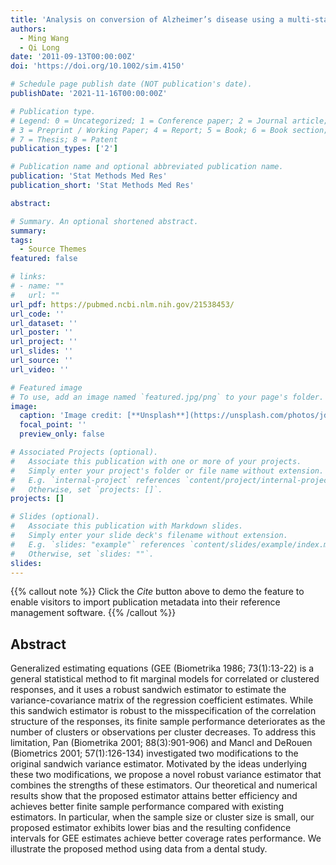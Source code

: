 ```yaml
---
title: 'Analysis on conversion of Alzheimer’s disease using a multi-state Markov chain model'
authors:
  - Ming Wang
  - Qi Long
date: '2011-09-13T00:00:00Z'
doi: 'https://doi.org/10.1002/sim.4150'

# Schedule page publish date (NOT publication's date).
publishDate: '2021-11-16T00:00:00Z'

# Publication type.
# Legend: 0 = Uncategorized; 1 = Conference paper; 2 = Journal article;
# 3 = Preprint / Working Paper; 4 = Report; 5 = Book; 6 = Book section;
# 7 = Thesis; 8 = Patent
publication_types: ['2']

# Publication name and optional abbreviated publication name.
publication: 'Stat Methods Med Res'
publication_short: 'Stat Methods Med Res'

abstract: 

# Summary. An optional shortened abstract.
summary: 
tags:
  - Source Themes
featured: false

# links:
# - name: ""
#   url: ""
url_pdf: https://pubmed.ncbi.nlm.nih.gov/21538453/
url_code: ''
url_dataset: ''
url_poster: ''
url_project: ''
url_slides: ''
url_source: ''
url_video: ''

# Featured image
# To use, add an image named `featured.jpg/png` to your page's folder.
image:
  caption: 'Image credit: [**Unsplash**](https://unsplash.com/photos/jdD8gXaTZsc)'
  focal_point: ''
  preview_only: false

# Associated Projects (optional).
#   Associate this publication with one or more of your projects.
#   Simply enter your project's folder or file name without extension.
#   E.g. `internal-project` references `content/project/internal-project/index.md`.
#   Otherwise, set `projects: []`.
projects: []

# Slides (optional).
#   Associate this publication with Markdown slides.
#   Simply enter your slide deck's filename without extension.
#   E.g. `slides: "example"` references `content/slides/example/index.md`.
#   Otherwise, set `slides: ""`.
slides:
---
```


{{% callout note %}}
Click the _Cite_ button above to demo the feature to enable visitors to import publication metadata into their reference management software.
{{% /callout %}}

## Abstract

Generalized estimating equations (GEE (Biometrika 1986; 73(1):13-22) is a general statistical method to fit marginal models for correlated or clustered responses, and it uses a robust sandwich estimator to estimate the variance-covariance matrix of the regression coefficient estimates. While this sandwich estimator is robust to the misspecification of the correlation structure of the responses, its finite sample performance deteriorates as the number of clusters or observations per cluster decreases. To address this limitation, Pan (Biometrika 2001; 88(3):901-906) and Mancl and DeRouen (Biometrics 2001; 57(1):126-134) investigated two modifications to the original sandwich variance estimator. Motivated by the ideas underlying these two modifications, we propose a novel robust variance estimator that combines the strengths of these estimators. Our theoretical and numerical results show that the proposed estimator attains better efficiency and achieves better finite sample performance compared with existing estimators. In particular, when the sample size or cluster size is small, our proposed estimator exhibits lower bias and the resulting confidence intervals for GEE estimates achieve better coverage rates performance. We illustrate the proposed method using data from a dental study.
